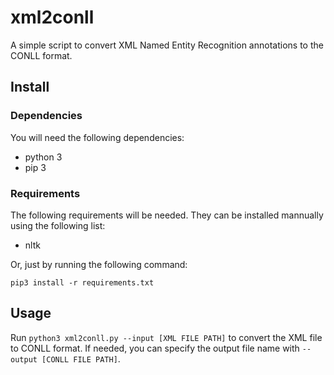 # xml2conll

A simple script to convert XML Named Entity Recognition annotations to the CONLL format.

## Install

### Dependencies

You will need the following dependencies:

- python 3
- pip 3

### Requirements

The following requirements will be needed. They can be installed mannually using the following list:

- nltk

Or, just by running the following command:

`pip3 install -r requirements.txt`

## Usage

Run `python3 xml2conll.py --input [XML FILE PATH]` to convert the XML file to CONLL format.
If needed, you can specify the output file name with `--output [CONLL FILE PATH]`.
